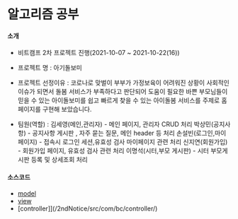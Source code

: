 # 알고리즘 공부
#### 소개
   - 비트캠프 2차 프로젝트 진행(2021-10-07 ~ 2021-10-22(16))
   - 프로젝트 명 : 아기돌보미
   - 프로젝트 선정이유 : 코로나로 맞벌이 부부가 가정보육이 어려워진 상황이 사회적인 이슈가 되면서 돌봄 서비스가 부족하다고 판단되어 도움이 필요한 바쁜 부모님들이 믿을 수 있는 아이돌보미를 쉽고 빠르게 찾을 수 있는 아이돌봄 서비스를 주제로 홈페이지를 구현해 보았습니다. 

   - 팀원(역할) :  김세영(메인,관리자) - 메인 페이지, 관리자 CRUD 처리
                  박상민(공지사항) - 공지사항 게시판 , 자주 묻는 질문, 메인 header 등 처리
                  손설빈(로그인,마이페이지) - 접속시 로그인 세션,유효성 검사 마이페이지 관련 처리
                  신지연(회원가입) - 회원가입 페이지, 유효성 검사 관련 처리
                  이명석(시터,부모 게시판) - 시터 부모게시판 등록 및 상세조회 처리
                  
#### 소스코드
  * [model](/2ndNotice/src/com/bc/model/vo/)
  * [view](/2ndNotice/WebContent/)
  * [controller]](/2ndNotice/src/com/bc/controller/)

